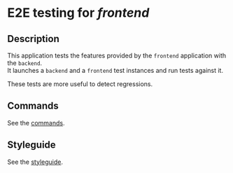# E2E testing for _frontend_

## Description

This application tests the features provided by the `frontend` application with the `backend`.  
It launches a `backend` and a `frontend` test instances and run tests against it.

These tests are more useful to detect regressions.

## Commands

See the [commands](./docs/commands.md).

## Styleguide

See the [styleguide](./docs/styleguide.md).
